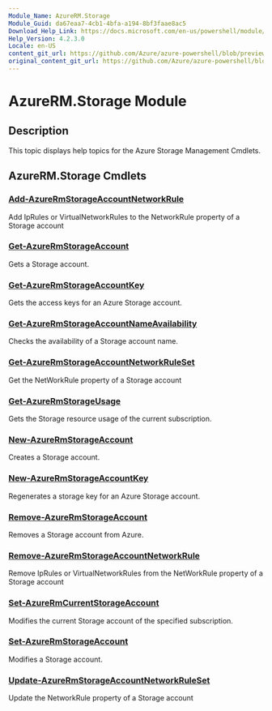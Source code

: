 ```yaml
---
Module_Name: AzureRM.Storage
Module_Guid: da67eaa7-4cb1-4bfa-a194-8bf3faae8ac5
Download_Help_Link: https://docs.microsoft.com/en-us/powershell/module/azurerm.storage
Help_Version: 4.2.3.0
Locale: en-US
content_git_url: https://github.com/Azure/azure-powershell/blob/preview/src/ResourceManager/Storage/Commands.Management.Storage/help/AzureRM.Storage.md
original_content_git_url: https://github.com/Azure/azure-powershell/blob/preview/src/ResourceManager/Storage/Commands.Management.Storage/help/AzureRM.Storage.md
---
```


# AzureRM.Storage Module
## Description
This topic displays help topics for the Azure Storage Management Cmdlets.

## AzureRM.Storage Cmdlets
### [Add-AzureRmStorageAccountNetworkRule](Add-AzureRmStorageAccountNetworkRule.md)
 Add IpRules or VirtualNetworkRules to the NetworkRule property of a Storage account

### [Get-AzureRmStorageAccount](Get-AzureRmStorageAccount.md)
Gets a Storage account.

### [Get-AzureRmStorageAccountKey](Get-AzureRmStorageAccountKey.md)
Gets the access keys for an Azure Storage account.

### [Get-AzureRmStorageAccountNameAvailability](Get-AzureRmStorageAccountNameAvailability.md)
Checks the availability of a Storage account name.

### [Get-AzureRmStorageAccountNetworkRuleSet](Get-AzureRmStorageAccountNetworkRuleSet.md)
Get the NetWorkRule property of a Storage account

### [Get-AzureRmStorageUsage](Get-AzureRmStorageUsage.md)
Gets the Storage resource usage of the current subscription.

### [New-AzureRmStorageAccount](New-AzureRmStorageAccount.md)
Creates a Storage account.

### [New-AzureRmStorageAccountKey](New-AzureRmStorageAccountKey.md)
Regenerates a storage key for an Azure Storage account.

### [Remove-AzureRmStorageAccount](Remove-AzureRmStorageAccount.md)
Removes a Storage account from Azure.

### [Remove-AzureRmStorageAccountNetworkRule](Remove-AzureRmStorageAccountNetworkRule.md)
Remove IpRules or VirtualNetworkRules from the NetWorkRule property of a Storage account

### [Set-AzureRmCurrentStorageAccount](Set-AzureRmCurrentStorageAccount.md)
Modifies the current Storage account of the specified subscription.

### [Set-AzureRmStorageAccount](Set-AzureRmStorageAccount.md)
Modifies a Storage account.

### [Update-AzureRmStorageAccountNetworkRuleSet](Update-AzureRmStorageAccountNetworkRuleSet.md)
Update the NetworkRule property of a Storage account

